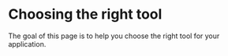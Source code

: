 # Choosing the right tool

The goal of this page is to help you choose the right tool for your application.
